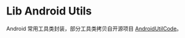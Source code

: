 # Lib Android Utils

Android 常用工具类封装，部分工具类拷贝自开源项目 [AndroidUtilCode](https://github.com/Blankj/AndroidUtilCode)。
